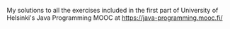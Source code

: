 My solutions to all the exercises included in the first part of University of Helsinki's Java Programming MOOC at https://java-programming.mooc.fi/
